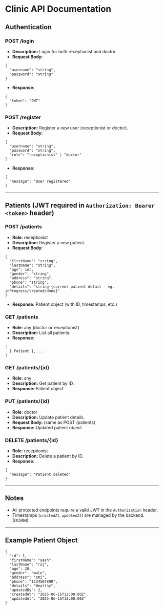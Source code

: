 # Clinic API Documentation

## Authentication

### POST /login

- **Description:** Login for both receptionist and doctor.
- **Request Body:**

```
{
  "username": "string",
  "password": "string"
}
```

- **Response:**

```
{
  "token": "JWT"
}
```

### POST /register

- **Description:** Register a new user (receptionist or doctor).
- **Request Body:**

```
{
  "username": "string",
  "password": "string",
  "role": "receptionist" | "doctor"
}
```

- **Response:**

```
{
  "message": "User registered"
}
```

---

## Patients (JWT required in `Authorization: Bearer <token>` header)

### POST /patients

- **Role:** receptionist
- **Description:** Register a new patient.
- **Request Body:**

```
{
  "firstName": "string",
  "lastName": "string",
  "age": int,
  "gender": "string",
  "address": "string",
  "phone": "string",
  "details": "string-{current patient detail - eg. inProgress/treated/done}"
}
```

- **Response:** Patient object (with ID, timestamps, etc.)

### GET /patients

- **Role:** any (doctor or receptionist)
- **Description:** List all patients.
- **Response:**

```
[
  { Patient }, ...
]
```

### GET /patients/{id}

- **Role:** any
- **Description:** Get patient by ID.
- **Response:** Patient object

### PUT /patients/{id}

- **Role:** doctor
- **Description:** Update patient details.
- **Request Body:** (same as POST /patients)
- **Response:** Updated patient object

### DELETE /patients/{id}

- **Role:** receptionist
- **Description:** Delete a patient by ID.
- **Response:**

```
{
  "message": "Patient deleted"
}
```

---

## Notes

- All protected endpoints require a valid JWT in the `Authorization` header.
- Timestamps (`createdAt`, `updatedAt`) are managed by the backend.(GORM)

---

## Example Patient Object

```
{
  "id": 1,
  "firstName": "yash",
  "lastName": "raj",
  "age": 20,
  "gender": "male",
  "address": "smi",
  "phone": "1234567890",
  "details": "Healthy",
  "updatedBy": 2,
  "createdAt": "2025-06-15T12:00:00Z",
  "updatedAt": "2025-06-15T12:00:00Z"
}
```
